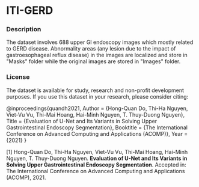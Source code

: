 # ITI-GERD
### Description
The dataset involves 688 upper GI endoscopy images which mostly related to GERD disease.
Abnormality areas (any lesion due to the impact of gastroesophageal reflux disease) in the images are localized and store in "Masks" folder while the original images are stored in "Images" folder.

### License
The dataset is available for study, research and non-profit development purposes.
If you use this dataset in your research, please consider citing:

@inproceedings{quandh2021,
Author = {Hong-Quan Do, Thi-Ha Nguyen, Viet-Vu Vu, Thi-Mai Hoang, Hai-Minh Nguyen, T. Thuy-Duong Nguyen},
Title = {Evaluation of U-Net and Its Variants in Solving Upper Gastrointestinal Endoscopy Segmentation},
Booktitle  = {The International Conference on Advanced Computing and Applications (ACOMP)},
Year = {2021}
}

<a id="1">[1]</a> 
Hong-Quan Do, Thi-Ha Nguyen, Viet-Vu Vu, Thi-Mai Hoang, Hai-Minh Nguyen, T. Thuy-Duong Nguyen.  **Evaluation of U-Net and Its Variants in Solving Upper Gastrointestinal Endoscopy Segmentation**. Accepted in: The International Conference on Advanced Computing and Applications (ACOMP), 2021.
	